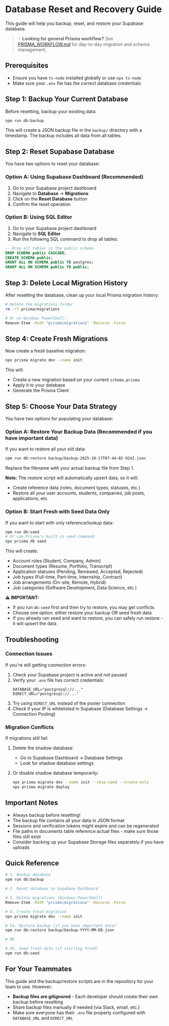 # Database Reset and Recovery Guide

This guide will help you backup, reset, and restore your Supabase database.

> 💡 **Looking for general Prisma workflow?** See [PRISMA_WORKFLOW.md](./docs/PRISMA_WORKFLOW.md) for day-to-day migration and schema management.

## Prerequisites

- Ensure you have `ts-node` installed globally or use `npx ts-node`
- Make sure your `.env` file has the correct database credentials

## Step 1: Backup Your Current Database

Before resetting, backup your existing data:

```bash
npm run db:backup
```

This will create a JSON backup file in the `backup/` directory with a timestamp. The backup includes all data from all tables.

## Step 2: Reset Supabase Database

You have two options to reset your database:

### Option A: Using Supabase Dashboard (Recommended)

1. Go to your Supabase project dashboard
2. Navigate to **Database** → **Migrations**
3. Click on the **Reset Database** button
4. Confirm the reset operation

### Option B: Using SQL Editor

1. Go to your Supabase project dashboard
2. Navigate to **SQL Editor**
3. Run the following SQL command to drop all tables:

```sql
-- Drop all tables in the public schema
DROP SCHEMA public CASCADE;
CREATE SCHEMA public;
GRANT ALL ON SCHEMA public TO postgres;
GRANT ALL ON SCHEMA public TO public;
```

## Step 3: Delete Local Migration History

After resetting the database, clean up your local Prisma migration history:

```bash
# Delete the migrations folder
rm -rf prisma/migrations

# Or on Windows PowerShell:
Remove-Item -Path "prisma\migrations" -Recurse -Force
```

## Step 4: Create Fresh Migrations

Now create a fresh baseline migration:

```bash
npx prisma migrate dev --name init
```

This will:
- Create a new migration based on your current `schema.prisma`
- Apply it to your database
- Generate the Prisma Client

## Step 5: Choose Your Data Strategy

You have two options for populating your database:

### Option A: Restore Your Backup Data (Recommended if you have important data)

If you want to restore all your old data:

```bash
npm run db:restore backup/backup-2025-10-17T07-44-02-924Z.json
```

Replace the filename with your actual backup file from Step 1.

**Note:** The restore script will automatically upsert data, so it will:
- Create reference data (roles, document types, statuses, etc.)
- Restore all your user accounts, students, companies, job posts, applications, etc.

### Option B: Start Fresh with Seed Data Only

If you want to start with only reference/lookup data:

```bash
npm run db:seed
# Or use Prisma's built-in seed command:
npx prisma db seed
```

This will create:
- Account roles (Student, Company, Admin)
- Document types (Resume, Portfolio, Transcript)
- Application statuses (Pending, Reviewed, Accepted, Rejected)
- Job types (Full-time, Part-time, Internship, Contract)
- Job arrangements (On-site, Remote, Hybrid)
- Job categories (Software Development, Data Science, etc.)

**⚠️ IMPORTANT:**
- If you run `db:seed` first and then try to restore, you may get conflicts
- Choose one option: either restore your backup OR seed fresh data
- If you already ran seed and want to restore, you can safely run restore - it will upsert the data

## Troubleshooting

### Connection Issues

If you're still getting connection errors:

1. Check your Supabase project is active and not paused
2. Verify your `.env` file has correct credentials:
   ```
   DATABASE_URL="postgresql://..."
   DIRECT_URL="postgresql://..."
   ```
3. Try using `DIRECT_URL` instead of the pooler connection
4. Check if your IP is whitelisted in Supabase (Database Settings → Connection Pooling)

### Migration Conflicts

If migrations still fail:

1. Delete the shadow database:
   - Go to Supabase Dashboard → Database Settings
   - Look for shadow database settings

2. Or disable shadow database temporarily:
   ```bash
   npx prisma migrate dev --name init --skip-seed --create-only
   npx prisma migrate deploy
   ```

## Important Notes

- Always backup before resetting!
- The backup file contains all your data in JSON format
- Sessions and verification tokens might expire and can be regenerated
- File paths in documents table reference actual files - make sure those files still exist
- Consider backing up your Supabase Storage files separately if you have uploads

## Quick Reference

```bash
# 1. Backup database
npm run db:backup

# 2. Reset database in Supabase Dashboard

# 3. Delete migrations (Windows PowerShell)
Remove-Item -Path "prisma\migrations" -Recurse -Force

# 4. Create fresh migration
npx prisma migrate dev --name init

# 5a. Restore backup (if you have important data)
npm run db:restore backup/backup-YYYY-MM-DD.json

# OR

# 5b. Seed fresh data (if starting fresh)
npm run db:seed
```

## For Your Teammates

This guide and the backup/restore scripts are in the repository for your team to use. However:
- **Backup files are gitignored** - Each developer should create their own backup before resetting
- Share backup files manually if needed (via Slack, email, etc.)
- Make sure everyone has their `.env` file properly configured with `DATABASE_URL` and `DIRECT_URL`
